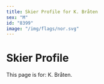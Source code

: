 ```yaml
---
title: Skier Profile for K. Bråten
sex: "M"
id: "8399"
image: "/img/flags/nor.svg" 
---
```


# Skier Profile

This page is for: K. Bråten.
    